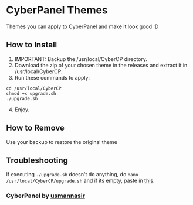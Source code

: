 # CyberPanel Themes

Themes you can apply to CyberPanel and make it look good :D

## How to Install

1. IMPORTANT: Backup the /usr/local/CyberCP directory.
2. Download the zip of your chosen theme in the releases and extract it in /usr/local/CyberCP.
3. Run these commands to apply:
```
cd /usr/local/CyberCP
chmod +x upgrade.sh
./upgrade.sh
```
4. Enjoy.

## How to Remove

Use your backup to restore the original theme

## Troubleshooting

If executing `./upgrade.sh` doesn't do anything, do `nano /usr/local/CyberCP/upgrade.sh` and if its empty, paste in [this](https://raw.githubusercontent.com/usmannasir/cyberpanel/stable/upgrade.sh).

### CyberPanel by [usmannasir](https://github.com/usmannasir)
